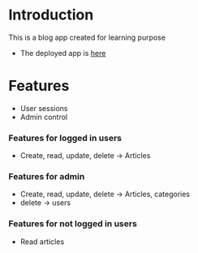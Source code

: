 # Introduction
This is a blog app created for learning purpose
- The deployed app is [here](https://arcane-eyrie-83086.herokuapp.com/)
# Features
- User sessions
- Admin control
### Features for logged in users
 - Create, read, update, delete -> Articles
### Features for admin
- Create, read, update, delete -> Articles, categories
- delete -> users
### Features for not logged in users
- Read articles

